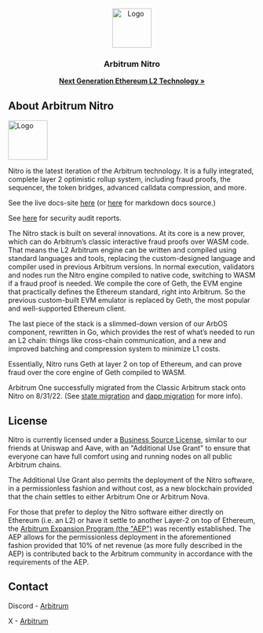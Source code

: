 <br />
<p align="center">
  <a href="https://arbitrum.io/">
    <img src="https://arbitrum.io/assets/arbitrum/logo_color.png" alt="Logo" width="80" height="80">
  </a>

  <h3 align="center">Arbitrum Nitro</h3>

  <p align="center">
    <a href="https://developer.arbitrum.io/"><strong>Next Generation Ethereum L2 Technology »</strong></a>
    <br />
  </p>
</p>

## About Arbitrum Nitro

<img src="https://arbitrum.io/assets/arbitrum/logo_color.png" alt="Logo" width="80" height="80">

Nitro is the latest iteration of the Arbitrum technology. It is a fully integrated, complete
layer 2 optimistic rollup system, including fraud proofs, the sequencer, the token bridges,
advanced calldata compression, and more.

See the live docs-site [here](https://developer.arbitrum.io/) (or [here](https://github.com/OffchainLabs/arbitrum-docs) for markdown docs source.)

See [here](https://docs.arbitrum.io/audit-reports) for security audit reports.

The Nitro stack is built on several innovations. At its core is a new prover, which can do Arbitrum’s classic
interactive fraud proofs over WASM code. That means the L2 Arbitrum engine can be written and compiled using
standard languages and tools, replacing the custom-designed language and compiler used in previous Arbitrum
versions. In normal execution,
validators and nodes run the Nitro engine compiled to native code, switching to WASM if a fraud proof is needed.
We compile the core of Geth, the EVM engine that practically defines the Ethereum standard, right into Arbitrum.
So the previous custom-built EVM emulator is replaced by Geth, the most popular and well-supported Ethereum client.

The last piece of the stack is a slimmed-down version of our ArbOS component, rewritten in Go, which provides the
rest of what’s needed to run an L2 chain: things like cross-chain communication, and a new and improved batching
and compression system to minimize L1 costs.

Essentially, Nitro runs Geth at layer 2 on top of Ethereum, and can prove fraud over the core engine of Geth
compiled to WASM.

Arbitrum One successfully migrated from the Classic Arbitrum stack onto Nitro on 8/31/22. (See [state migration](https://developer.arbitrum.io/migration/state-migration) and [dapp migration](https://developer.arbitrum.io/migration/dapp_migration) for more info).

## License

Nitro is currently licensed under a [Business Source License](./LICENSE.md), similar to our friends at Uniswap and Aave, with an "Additional Use Grant" to ensure that everyone can have full comfort using and running nodes on all public Arbitrum chains.

The Additional Use Grant also permits the deployment of the Nitro software, in a permissionless fashion and without cost, as a new blockchain provided that the chain settles to either Arbitrum One or Arbitrum Nova.

For those that prefer to deploy the Nitro software either directly on Ethereum (i.e. an L2) or have it settle to another Layer-2 on top of Ethereum, the [Arbitrum Expansion Program (the "AEP")](https://docs.arbitrum.foundation/aep/ArbitrumExpansionProgramTerms.pdf) was recently established. The AEP allows for the permissionless deployment in the aforementioned fashion provided that 10% of net revenue (as more fully described in the AEP) is contributed back to the Arbitrum community in accordance with the requirements of the AEP.

## Contact

Discord - [Arbitrum](https://discord.com/invite/5KE54JwyTs)

X - [Arbitrum](https://x.com/arbitrum)
